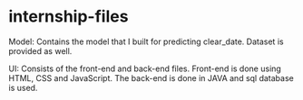 # internship-files
Model: Contains the model that I built for predicting clear_date. Dataset is provided as well.

UI: Consists of the front-end and back-end files. Front-end is done using HTML, CSS and JavaScript. The back-end is done in JAVA and sql database is used.
